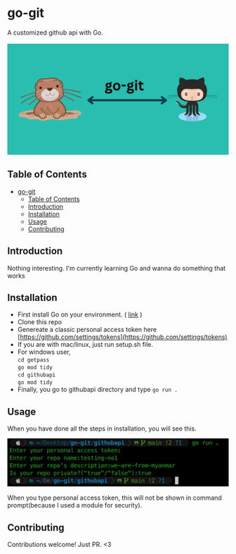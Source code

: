 # go-git
A customized github api with Go.
<br>
<br>
![GoGitLogo!](go-git.png)



## Table of Contents

- [go-git](#go-git)
  - [Table of Contents](#table-of-contents)
  - [Introduction](#introduction)
  - [Installation](#installation)
  - [Usage](#usage)
  - [Contributing](#contributing)

## Introduction

Nothing interesting. I'm currently learning Go and wanna do something that works

## Installation

* First install Go on your environment. ( [link](https://go.dev/doc/install) )
* Clone this repo
* Genereate a classic personal access token here [https://github.com/settings/tokens](https://github.com/settings/tokens)
* If you are with mac/linux, just run setup.sh file. 
* For windows user,
              <br>
              `cd getpass`
              <br>
              `go mod tidy`
              <br>
              `cd githubapi`
              <br>
              `go mod tidy`
* Finally, you go to githubapi directory and type `go run .`

## Usage

When you have done all the steps in installation, you will see this.

![Screenshot!](screenshot.png)

When you type personal access token, this will not be shown in command prompt(because I used a module for security).

## Contributing

Contributions welcome! Just PR. <3



